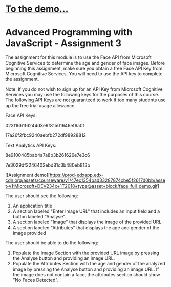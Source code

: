 # [To the demo...](./faceAnalytics.html)

# Advanced Programming with JavaScript - Assignment 3

The assignment for this module is to use the Face API from Microsoft Cognitive Services to determine the age and gender of face images.
Before beginning this assignment, make sure you obtain a free Face API Key from Microsoft Cognitive Services. You will need to use the API key to complete the assignment.

Note: If you do not wish to sign up for an API Key from Microsoft Cognitive Services you may use the following keys for the purposes of this course. The following API Keys are not guaranteed to work if too many students use up the free trial usage allowance.

Face API Keys: 

023f1661f6244d3e9f81501646ef9a0f

17a26f2fbc9240aebfb272df98928812

Text Analytics API Keys: 

8e9100485bab4a7a8b3b261626e7e3c6

7e3029df2246402ebd81c3b480eb813b

![Assignment demo][https://prod-edxapp.edx-cdn.org/assets/courseware/v1/47ec1354bad33287874cbe5f2617d0bb/asset-v1:Microsoft+DEV234x+1T2018+type@asset+block/face_full_demo.gif]

The user should see the following:
1.  An application title
2.  A section labeled "Enter Image URL" that includes an input field and a button labeled "Analyse".
3.  A section labeled "Image" that displays the image of the provided URL
4.  A section labeled "Attributes" that displays the age and gender of the image provided

The user should be able to do the following:
1.  Populate the Image Section with the provided URL image by pressing the Analyse button and providing an image URL.
2.  Populate the Attributes Section with the age and gender of the analyzed image by pressing the Analyse button and providing an image URL. If the image does not contain a face, the attributes section should show "No Faces Detected".
